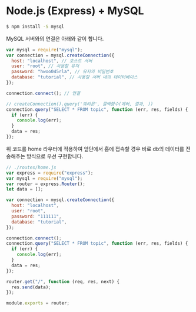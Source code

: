 # Node.js (Express) + MySQL

```bash
$ npm install -S mysql
```

MySQL 서버와의 연결은 아래와 같이 합니다.

```javascript
var mysql = require("mysql");
var connection = mysql.createConnection({
  host: "localhost", // 호스트 서버
  user: "root", // 사용할 유저
  password: "hwoo045rla", // 유저의 비밀번호
  database: "tutorial", // 사용할 서버 내의 데이터베이스
});

connection.connect(); // 연결

// createConnection().query('쿼리문', 콜백함수(에러, 결과, ))
connection.query("SELECT * FROM topic", function (err, res, fields) {
  if (err) {
    console.log(err);
  }
  data = res;
});
```

위 코드를 home 라우터에 적용하여 앞단에서 홈에 접속할 경우 바로 db의 데이터를 전송해주는 방식으로 우선 구현합니다.

```javascript
// ./routes/home.js
var express = require("express");
var mysql = require("mysql");
var router = express.Router();
let data = [];

var connection = mysql.createConnection({
  host: "localhost",
  user: "root",
  password: "111111",
  database: "tutorial",
});

connection.connect();
connection.query("SELECT * FROM topic", function (err, res, fields) {
  if (err) {
    console.log(err);
  }
  data = res;
});

router.get("/", function (req, res, next) {
  res.send(data);
});

module.exports = router;
```
